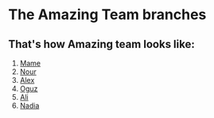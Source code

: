 # The Amazing Team branches

## That's how Amazing team looks like:

1. [Mame]()
2. [Nour]()
3. [Alex]()
4. [Oguz](Oguz.md)
5. [Ali]()
6. [Nadia]()
